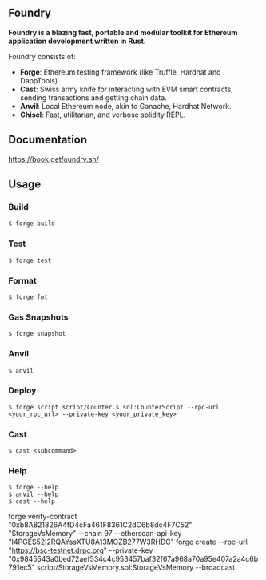 ## Foundry

**Foundry is a blazing fast, portable and modular toolkit for Ethereum application development written in Rust.**

Foundry consists of:

-   **Forge**: Ethereum testing framework (like Truffle, Hardhat and DappTools).
-   **Cast**: Swiss army knife for interacting with EVM smart contracts, sending transactions and getting chain data.
-   **Anvil**: Local Ethereum node, akin to Ganache, Hardhat Network.
-   **Chisel**: Fast, utilitarian, and verbose solidity REPL.

## Documentation

https://book.getfoundry.sh/

## Usage

### Build

```shell
$ forge build
```

### Test

```shell
$ forge test
```

### Format

```shell
$ forge fmt
```

### Gas Snapshots

```shell
$ forge snapshot
```

### Anvil

```shell
$ anvil
```

### Deploy

```shell
$ forge script script/Counter.s.sol:CounterScript --rpc-url <your_rpc_url> --private-key <your_private_key>
```

### Cast

```shell
$ cast <subcommand>
```

### Help

```shell
$ forge --help
$ anvil --help
$ cast --help
```
forge verify-contract "0xb8A821826A4fD4cFa461F8361C2dC6b8dc4F7C52" "StorageVsMemory" --chain 97 --etherscan-api-key "I4PGES52I2RQAYssXTU8A13MGZB277W3RHDC"
forge create --rpc-url "https://bsc-testnet.drpc.org" --private-key "0x9845543a0bed72aef534c4c953457baf32f67a968a70a95e407a2a4c6b791ec5" script/StorageVsMemory.sol:StorageVsMemory --broadcast